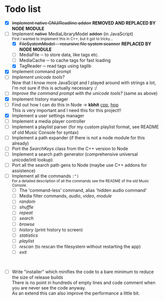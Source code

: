 # Todo list

 - [x] ~~Implement native GNU/Readline addon~~ **REMOVED AND REPLACED BY NODE MODULE**
 - [ ] Implement ~~native~~ MediaLibraryModel ~~addon~~ (in JavaScript) </br>
       <sub>First I wanted to Implement this in C++, but it got to tricky...</sub>
      - [x] ~~FileSystemModel ─ recursive file system scanner~~ **REPLACED BY NODE MODULE** </br>
      - [ ] MediaFile ─ to store data, like tags etc. </br>
      - [ ] MediaCache ─ to cache tags for fast loading </br>
      - [x] TagReader ─ read tags using taglib </br>
 - [x] Implement command prompt
 - [ ] *Implement unicode tools?* </br>
       Now that I know more JavaScipt and I played around with strings a lot, I'm not sure if this is actually necessary :/
 - [ ] *Improve the command prompt with the unicode tools?* (same as above)
 - [x] Implement history manager
 - [ ] Find out how I can do this in Node -> **kbhit** [cpp](https://github.com/GhettoGirl/MusicConsole/blob/master/Sys/kbhit.cpp), [hpp](https://github.com/GhettoGirl/MusicConsole/blob/master/Sys/kbhit.hpp) </br>
       This is very important and I need this for this project!!
 - [x] Implement a user settings manager
 - [ ] Implement a media player controller
 - [ ] Implement a playlist parser (for my custom playlist format, see README of old Music Console for syntax)
 - [ ] Implement a path expander (if there is not a node module for this already)
 - [ ] Port the *SearchKeys* class from the C++ version to Node
 - [ ] Implement a search path generator (comprehensive universal unicode/intl lookup)
 - [ ] Port all the search path gens to Node (maybe use C++ addons for assistence)
 - [ ] Implement all the commands `:^)` </br>
       <sub>For a detailed description of all the commands see the README of the old Music Console.</sub>
      - [ ] The 'command-less' command, alias 'hidden audio command'
      - [ ] Media filter commands, *audio*, *video*, *module*
      - [ ] *random*
      - [ ] *shuffle*
      - [ ] *repeat*
      - [ ] *search*
      - [ ] *browse*
      - [ ] *history* (print history to screen)
      - [ ] *statistics*
      - [ ] *playlist*
      - [ ] *rescan* (to rescan the filesystem without restarting the app)
      - [ ] *exit*

</br>

 - [ ] Write "installer" which minifies the code to a bare minimum to reduce the size of release builds </br>
       There is no point in hundreds of empty lines and code comment when you are never see the code anyway. </br>
       As an extend this can also improve the performance a little bit.

